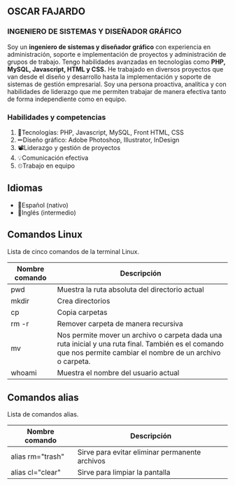 ## OSCAR FAJARDO
### INGENIERO DE SISTEMAS Y DISEÑADOR GRÁFICO


Soy un **ingeniero de sistemas y diseñador gráfico** con experiencia en administración, soporte e implementación de proyectos y administración de grupos de trabajo. Tengo habilidades avanzadas en tecnologías como **PHP, MySQL, Javascript, HTML y CSS.** He trabajado en diversos proyectos que van desde el diseño y desarrollo hasta la implementación y soporte de sistemas de gestión empresarial. Soy una persona proactiva, analítica y con habilidades de liderazgo que me permiten trabajar de manera efectiva tanto de forma independiente como en equipo.

### Habilidades y competencias

1. 🚧Tecnologías: PHP, Javascript, MySQL, Front HTML, CSS
2. ✏Diseño gráfico: Adobe Photoshop, Illustrator, InDesign
3. 📽Liderazgo y gestión de proyectos
4. 💡Comunicación efectiva
5. ⏲Trabajo en equipo

## Idiomas

- 🥇Español (nativo)
- 🥈Inglés (intermedio)



## Comandos Linux

Lista de cinco comandos de la terminal Linux.

| Nombre comando | Descripción |
| ------ | ------ |
| pwd | Muestra la ruta absoluta del directorio actual |
| mkdir | Crea directorios |
| cp | Copia carpetas |
| rm -r | Remover carpeta de manera recursiva |
| mv | Nos permite mover un archivo o carpeta dada una ruta inicial y una ruta final. También es el comando que nos permite cambiar el nombre de un archivo o carpeta.|
| whoami | Muestra el nombre del usuario actual |

## Comandos alias

Lista de comandos alias.

| Nombre comando | Descripción |
| ------ | ------ |
| alias rm="trash" | Sirve para evitar eliminar permanente archivos |
| alias cl="clear" | Sirve para limpiar la pantalla |
